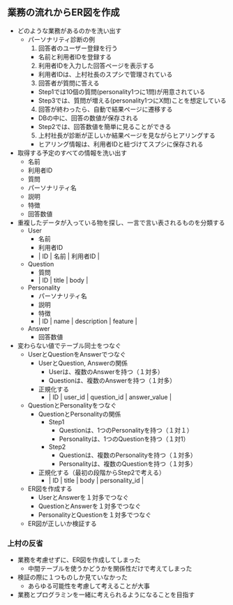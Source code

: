 ##  業務の流れからER図を作成
- どのような業務があるのかを洗い出す
  - パーソナリティ診断の例
    1. 回答者のユーザー登録を行う
      - 名前と利用者IDを登録する
    2. 利用者IDを入力した回答ページを表示する
      - 利用者IDは、上村社長のスプシで管理されている
    3. 回答者が質問に答える
      - Step1では10個の質問(personality1つに1問)が用意されている
      - Step3では、質問が増える(personality1つにX問)ことを想定している
    4. 回答が終わったら、自動で結果ページに遷移する
      - DBの中に、回答の数値が保存される
      - Step2では、回答数値を簡単に見ることができる
    5. 上村社長が診断が正しいか結果ページを見ながらヒアリングする
      - ヒアリング情報は、利用者IDと紐づけてスプシに保存される
- 取得する予定のすべての情報を洗い出す
  - 名前
  - 利用者ID
  - 質問
  - パーソナリティ名
  - 説明
  - 特徴
  - 回答数値
- 重複したデータが入っている物を探し、一言で言い表されるものを分類する
  - User
    - 名前
    - 利用者ID
    - | ID | 名前 | 利用者ID |
  - Question
    - 質問
    - | ID | title | body |
  - Personality
    - パーソナリティ名
    - 説明
    - 特徴
    - | ID | name | description | feature |
  - Answer
    - 回答数値
- 変わらない値でテーブル同士をつなぐ
  - UserとQuestionをAnswerでつなぐ
    - UserとQuestion, Answerの関係
      - Userは、複数のAnswerを持つ（１対多）
      - Questionは、複数のAnswerを持つ（１対多）
    - 正規化する
      - | ID | user_id | question_id | answer_value |
  - QuestionとPersonalityをつなぐ
    - QuestionとPersonalityの関係
      - Step1
        - Questionは、1つのPersonalityを持つ（１対１）
        - Personalityは、1つのQuestionを持つ（１対1）
      - Step2
        - Questionは、複数のPersonalityを持つ（１対多）
        - Personalityは、複数のQuestionを持つ（１対多）
    - 正規化する（最初の段階からStep2で考える）
      - | ID | title | body | personality_id |
  - ER図を作成する
    - UserとAnswerを１対多でつなぐ
    - QuestionとAnswerを１対多でつなぐ
    - PersonalityとQuestionを１対多でつなぐ
  - ER図が正しいか検証する

### 上村の反省
- 業務を考慮せずに、ER図を作成してしまった
  - 中間テーブルを使うかどうかを関係性だけで考えてしまった
- 検証の際に１つものしか見ていなかった
  - あらゆる可能性を考慮して考えることが大事
- 業務とプログラミンを一緒に考えられるようになることを目指す

